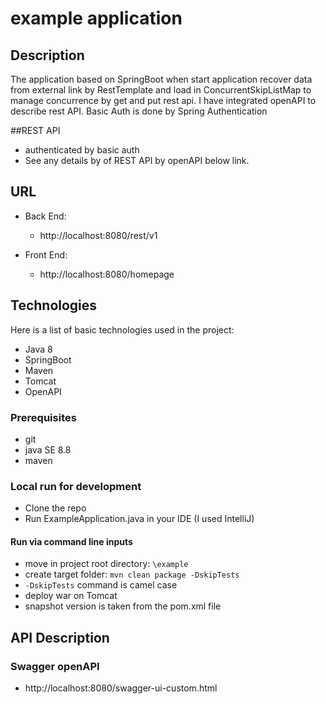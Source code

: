 # example application

## Description
The application based on SpringBoot when start application recover data from external link by RestTemplate and load
in ConcurrentSkipListMap to manage concurrence by get and put rest api.
I have integrated openAPI to describe rest API.
Basic Auth is done by Spring Authentication

##REST API
- authenticated by basic auth
- See any details by of REST API by openAPI below link. 


## URL

- Back End:
    - http://localhost:8080/rest/v1

- Front End:
    - http://localhost:8080/homepage

## Technologies

Here is a list of basic technologies used in the project:

- Java 8
- SpringBoot
- Maven
- Tomcat
- OpenAPI

### Prerequisites

- git
- java SE 8.8
- maven

### Local run for development

- Clone the repo
- Run ExampleApplication.java in your IDE (I used IntelliJ)

#### Run via command line inputs

- move in project root directory: `\example`
- create target folder: `mvn clean package -DskipTests`
- `-DskipTests` command is camel case
- deploy war on Tomcat
- snapshot version is taken from the pom.xml file

## API Description
### Swagger openAPI
- http://localhost:8080/swagger-ui-custom.html

